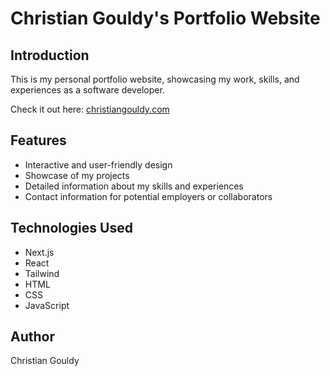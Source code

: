 # Christian Gouldy's Portfolio Website


## Introduction
This is my personal portfolio website, showcasing my work, skills, and experiences as a software developer.

Check it out here: [christiangouldy.com](https://christiangouldy.com/)

## Features
- Interactive and user-friendly design
- Showcase of my projects
- Detailed information about my skills and experiences
- Contact information for potential employers or collaborators

## Technologies Used
- Next.js
- React
- Tailwind
- HTML
- CSS
- JavaScript


## Author
Christian Gouldy